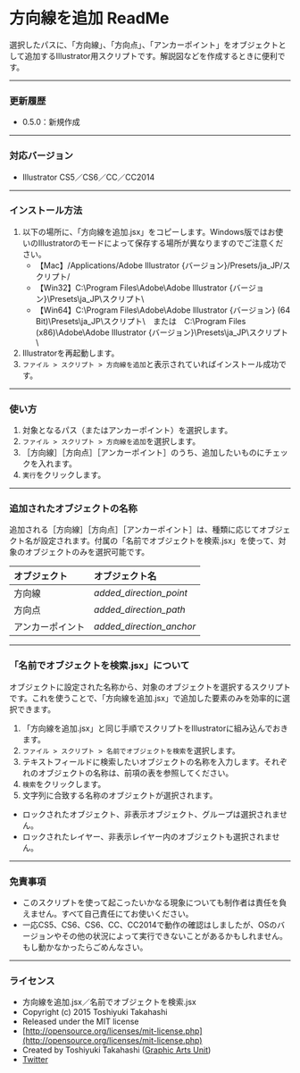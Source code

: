 # 方向線を追加 ReadMe #

選択したパスに、「方向線」、「方向点」、「アンカーポイント」をオブジェクトとして追加するIllustrator用スクリプトです。解説図などを作成するときに便利です。

-----

### 更新履歴 ###

* 0.5.0：新規作成

-----

### 対応バージョン ###

* Illustrator CS5／CS6／CC／CC2014

-----

### インストール方法 ###

1. 以下の場所に、「方向線を追加.jsx」をコピーします。Windows版ではお使いのIllustratorのモードによって保存する場所が異なりますのでご注意ください。
	* 【Mac】/Applications/Adobe Illustrator {バージョン}/Presets/ja_JP/スクリプト/
	* 【Win32】C:\Program Files\Adobe\Adobe Illustrator {バージョン}\Presets\ja_JP\スクリプト\
	* 【Win64】C:\Program Files\Adobe\Adobe Illustrator {バージョン} (64 Bit)\Presets\ja_JP\スクリプト\　または　C:\Program Files (x86)\Adobe\Adobe Illustrator {バージョン}\Presets\ja_JP\スクリプト\
2. Illustratorを再起動します。
3. `ファイル > スクリプト > 方向線を追加`と表示されていればインストール成功です。

-----

### 使い方 ###

1. 対象となるパス（またはアンカーポイント）を選択します。
2. `ファイル > スクリプト > 方向線を追加`を選択します。
3. ［方向線］［方向点］［アンカーポイント］のうち、追加したいものにチェックを入れます。
4. `実行`をクリックします。

-----

### 追加されたオブジェクトの名称 ###

追加される［方向線］［方向点］［アンカーポイント］は、種類に応じてオブジェクト名が設定されます。付属の「名前でオブジェクトを検索.jsx」を使って、対象のオブジェクトのみを選択可能です。

| オブジェクト | オブジェクト名 |
|:-----------|:------------|
| 方向線 | _added_direction_point_ |
| 方向点 | _added_direction_path_ |
| アンカーポイント | _added_direction_anchor_ |

-----

### 「名前でオブジェクトを検索.jsx」について ###

オブジェクトに設定された名称から、対象のオブジェクトを選択するスクリプトです。これを使うことで、「方向線を追加.jsx」で追加した要素のみを効率的に選択できます。

1. 「方向線を追加.jsx」と同じ手順でスクリプトをIllustratorに組み込んでおきます。
2. `ファイル > スクリプト > 名前でオブジェクトを検索`を選択します。
3. テキストフィールドに検索したいオブジェクトの名称を入力します。それぞれのオブジェクトの名称は、前項の表を参照してください。
4. `検索`をクリックします。
5. 文字列に合致する名称のオブジェクトが選択されます。

* ロックされたオブジェクト、非表示オブジェクト、グループは選択されません。
* ロックされたレイヤー、非表示レイヤー内のオブジェクトも選択されません。

-----

### 免責事項 ###

* このスクリプトを使って起こったいかなる現象についても制作者は責任を負えません。すべて自己責任にてお使いください。
* 一応CS5、CS6、CS6、CC、CC2014で動作の確認はしましたが、OSのバージョンやその他の状況によって実行できないことがあるかもしれません。もし動かなかったらごめんなさい。

-----

### ライセンス ###

* 方向線を追加.jsx／名前でオブジェクトを検索.jsx
* Copyright (c) 2015 Toshiyuki Takahashi
* Released under the MIT license
* [http://opensource.org/licenses/mit-license.php](http://opensource.org/licenses/mit-license.php)
* Created by Toshiyuki Takahashi ([Graphic Arts Unit](http://www.graphicartsunit.com/))
* [Twitter](https://twitter.com/gautt)